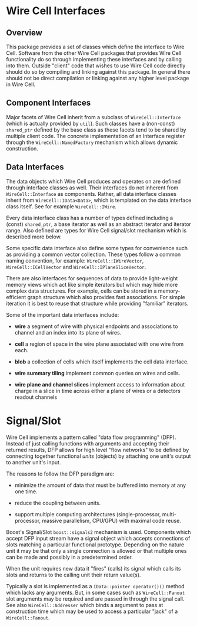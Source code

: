 Wire Cell Interfaces
====================

Overview
--------

This package provides a set of classes which define the interface to
Wire Cell.  Software from the other Wire Cell packages that provides
Wire Cell functionality do so through implementing these interfaces
and by calling into them.  Outside "client" code that wishes to use
Wire Cell code directly should do so by compiling and linking against
this package.  In general there should not be direct compilation or
linking against any higher level package in Wire Cell.

Component Interfaces
--------------------

Major facets of Wire Cell inherit from a subclass of
`WireCell::Interface` (which is actually provided by `util`).  Such
classes have a (non-const) `shared_ptr` defined by the base class as
these facets tend to be shared by multiple client code.  The concrete
implementation of an Interface register through the
`WireCell::NamedFactory` mechanism which allows dynamic construction.

Data Interfaces
---------------

The data objects which Wire Cell produces and operates on are defined
through interface classes as well.  Their interfaces do not inherent
from `WireCell::Interface` as components.  Rather, all data interface
classes inherit from `WireCell::IData<Data>`, which is templated on
the data interface class itself.  See for example `WireCell::IWire`.

Every data interface class has a number of types defined including a
(const) `shared_ptr`, a base iterator as well as an abstract iterator
and iterator range.  Also defined are types for Wire Cell signal/slot
mechanism which is described more below.

Some specific data interface also define some types for convenience
such as providing a common vector collection.  These types follow a
common naming convention, for example: `WireCell::IWireVector`,
`WireCell::ICellVector` and `WireCell::IPlaneSliceVector`.

There are also interfaces for sequences of data to provide
light-weight memory views which act like simple iterators but which
may hide more complex data structures.  For example, cells can be
stored in a memory-efficient graph structure which also provides fast
associations.  For simple iteration it is best to reuse that structure
while providing "familiar" iterators.

Some of the important data interfaces include:

* **wire** a segment of wire with physical endpoints and associations to channel and an index into its plane of wires.

* **cell** a region of space in the wire plane associated with one wire from each.

* **blob** a collection of cells which itself implements the cell data interface.

* **wire summary tiling** implement common queries on wires and cells.

* **wire plane and channel slices** implement access to information about charge in a slice in time across either a plane of wires or a detectors readout channels


Signal/Slot
===========

Wire Cell implements a pattern called "data flow programming" (DFP).
Instead of just calling functions with arguments and accepting their
returned results, DFP allows for high level "flow networks" to be
defined by connecting together functional *units* (objects) by
attaching one unit's output to another unit's input.

The reasons to follow the DFP paradigm are:

* minimize the amount of data that must be buffered into memory at any one time.

* reduce the coupling between units.

* support multiple computing architectures (single-processor,
  multi-processor, massive parallelism, CPU/GPU) with maximal code
  reuse.


Boost's Signal/Slot `boost::signals2` mechanism is used.  Components
which accept DFP input stream have a signal object which accepts
connections of slots matching a particular functional prototype.
Depending on the nature unit it may be that only a single connection
is allowed or that multiple ones can be made and possibly in a
predetermined order.

When the unit requires new data it "fires" (calls) its signal which
calls its slots and returns to the calling unit their return value(s).

Typically a slot is implemented as a `IData::pointer operator()()`
method which lacks any arguments.  But, in some cases such as
`WireCell::Fanout` slot arguments may be required and are passed in
through the signal call.  See also `WireCell::Addresser` which binds a
argument to pass at construction time which may be used to access a
particular "jack" of a `WireCell::Fanout`.

